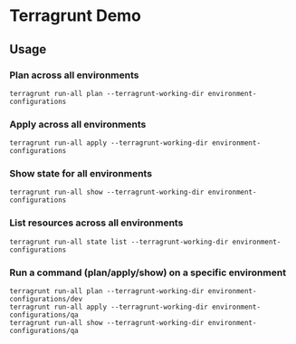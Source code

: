# Terragrunt Demo

## Usage

### Plan across all environments

```
terragrunt run-all plan --terragrunt-working-dir environment-configurations
```

### Apply across all environments

```
terragrunt run-all apply --terragrunt-working-dir environment-configurations
```

### Show state for all environments

```
terragrunt run-all show --terragrunt-working-dir environment-configurations
```

### List resources across all environments

```
terragrunt run-all state list --terragrunt-working-dir environment-configurations
```

### Run a command (plan/apply/show) on a specific environment

```
terragrunt run-all plan --terragrunt-working-dir environment-configurations/dev
terragrunt run-all apply --terragrunt-working-dir environment-configurations/qa
terragrunt run-all show --terragrunt-working-dir environment-configurations/qa
```
